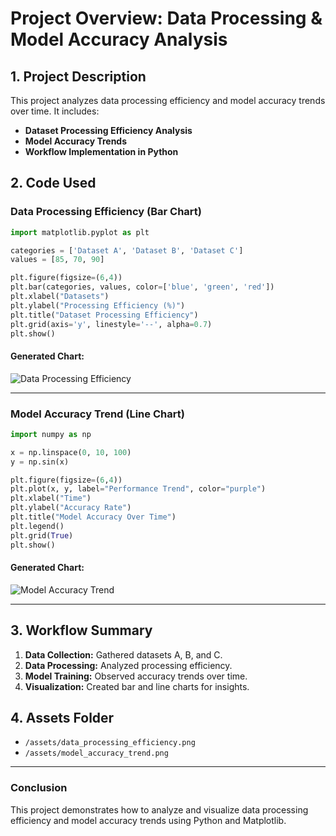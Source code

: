 # **Project Overview: Data Processing & Model Accuracy Analysis**

## **1. Project Description**
This project analyzes data processing efficiency and model accuracy trends over time. It includes:  
- **Dataset Processing Efficiency Analysis**  
- **Model Accuracy Trends**  
- **Workflow Implementation in Python**  

## **2. Code Used**
### **Data Processing Efficiency (Bar Chart)**
```python
import matplotlib.pyplot as plt

categories = ['Dataset A', 'Dataset B', 'Dataset C']
values = [85, 70, 90]

plt.figure(figsize=(6,4))
plt.bar(categories, values, color=['blue', 'green', 'red'])
plt.xlabel("Datasets")
plt.ylabel("Processing Efficiency (%)")
plt.title("Dataset Processing Efficiency")
plt.grid(axis='y', linestyle='--', alpha=0.7)
plt.show()
```
#### **Generated Chart:**
![Data Processing Efficiency](assets/data_processing_efficiency.png)

---

### **Model Accuracy Trend (Line Chart)**
```python
import numpy as np

x = np.linspace(0, 10, 100)
y = np.sin(x)

plt.figure(figsize=(6,4))
plt.plot(x, y, label="Performance Trend", color="purple")
plt.xlabel("Time")
plt.ylabel("Accuracy Rate")
plt.title("Model Accuracy Over Time")
plt.legend()
plt.grid(True)
plt.show()
```
#### **Generated Chart:**
![Model Accuracy Trend](assets/model_accuracy_trend.png)

---

## **3. Workflow Summary**
1. **Data Collection:** Gathered datasets A, B, and C.  
2. **Data Processing:** Analyzed processing efficiency.  
3. **Model Training:** Observed accuracy trends over time.  
4. **Visualization:** Created bar and line charts for insights.  

## **4. Assets Folder**
- `/assets/data_processing_efficiency.png`
- `/assets/model_accuracy_trend.png`

---

### **Conclusion**
This project demonstrates how to analyze and visualize data processing efficiency and model accuracy trends using Python and Matplotlib.

